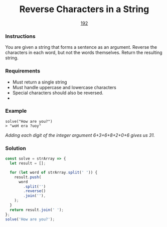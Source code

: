 <div align="center">
  <h1>Reverse Characters in a String</h1>
  <a href="https://prep-app-prod.herokuapp.com/problems/192" target="_blank">192</a>
</div>

### Instructions

You are given a string that forms a sentence as an argument. Reverse the
characters in each word, but not the words themselves. Return the resulting
string.

### Requirements

- Must return a single string
- Must handle uppercase and lowercase characters
- Special characters should also be reversed.
-

### Example

```shell
solve("How are you?")
> "woH era ?uoy"
```

_Adding each digit of the integer argument 6+3+6+8+2+0+6 gives us 31._

### Solution

```javascript
const solve = strArray => {
  let result = [];

  for (let word of strArray.split(' ')) {
    result.push(
      word
        .split('')
        .reverse()
        .join(''),
    );
  }
  return result.join(' ');
};
solve('How are you?');
```
